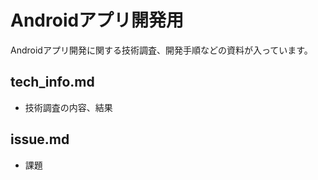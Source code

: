 # Androidアプリ開発用
Androidアプリ開発に関する技術調査、開発手順などの資料が入っています。

## tech_info.md
- 技術調査の内容、結果

## issue.md
- 課題
